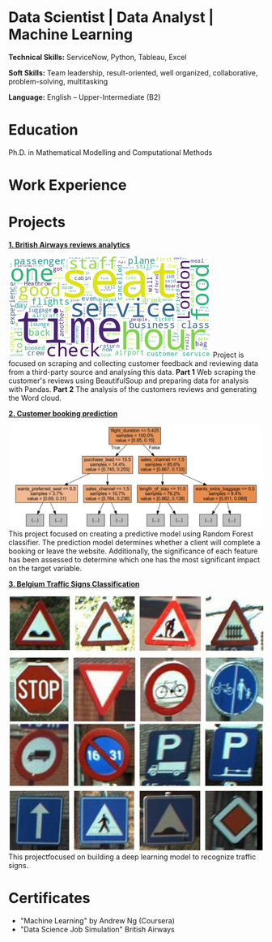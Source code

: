 # Data Scientist | Data Analyst | Machine Learning

**Technical Skills:** ServiceNow, Python, Tableau, Excel

**Soft Skills:** Team leadership, result-oriented, well organized, collaborative, problem-solving, multitasking

**Language:** English – Upper-Intermediate (B2)

# Education
Ph.D. in Mathematical Modelling and Computational Methods

# Work Experience

# Projects
**[1. British Airways reviews analytics](https://github.com/ElenaHrytsai/BA_reviews_analytics)**

![alt text](https://github.com/ElenaHrytsai/BA_reviews_analytics/blob/main/Wordcloud%20(1).png)
Project is focused on scraping and collecting customer feedback and reviewing data from a third-party source and analysing this data.
**Part 1** Web scraping the customer's reviews using BeautifulSoup and preparing data for analysis with Pandas.
**Part 2** The analysis of the customers reviews and generating the Word cloud.

**[2. Customer booking prediction](https://github.com/ElenaHrytsai/Customer-booking-prediction)**

![alt text](https://github.com/ElenaHrytsai/Customer-booking-prediction/blob/main/decision%20tree.jpg)
This project focused on creating a predictive model using Random Forest classifier. The prediction model determines whether a client will complete a booking or leave the website.
Additionally, the significance of each feature has been assessed to determine which one has the most significant impact on the target variable.

**[3. Belgium Traffic Signs Classification](https://github.com/ElenaHrytsai/Belgian-Traffic-Dataset/blob/main/belgiumTSC.ipynb)**

![alt text](https://github.com/ElenaHrytsai/Belgian-Traffic-Dataset/blob/main/Some-example-images-from-the-BelgiumTS-for-Classification-dataset.png)
This projectfocused on building a deep learning model to recognize traffic signs.

# Certificates
- "Machine Learning" by Andrew Ng (Coursera)
- "Data Science Job Simulation" British Airways
